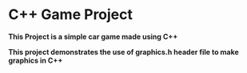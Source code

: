 # C++ Game Project
**This Project is a simple car game made using C++**

**This project demonstrates the use of graphics.h header file to make graphics in C++**
